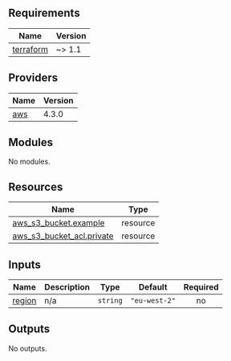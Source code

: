 ## Requirements

| Name | Version |
|------|---------|
| <a name="requirement_terraform"></a> [terraform](#requirement\_terraform) | ~> 1.1 |

## Providers

| Name | Version |
|------|---------|
| <a name="provider_aws"></a> [aws](#provider\_aws) | 4.3.0 |

## Modules

No modules.

## Resources

| Name | Type |
|------|------|
| [aws_s3_bucket.example](https://registry.terraform.io/providers/hashicorp/aws/latest/docs/resources/s3_bucket) | resource |
| [aws_s3_bucket_acl.private](https://registry.terraform.io/providers/hashicorp/aws/latest/docs/resources/s3_bucket_acl) | resource |

## Inputs

| Name | Description | Type | Default | Required |
|------|-------------|------|---------|:--------:|
| <a name="input_region"></a> [region](#input\_region) | n/a | `string` | `"eu-west-2"` | no |

## Outputs

No outputs.
